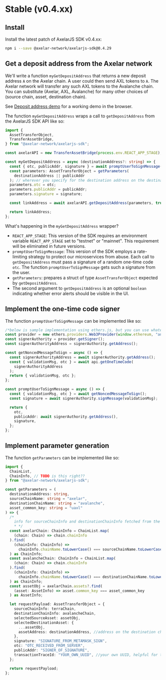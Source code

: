 # Stable (v0.4.xx)

## Install

Install the latest patch of AxelarJS SDK v0.4.xx:

```bash
npm i --save @axelar-network/axelarjs-sdk@0.4.29
```

## Get a deposit address from the Axelar network

We'll write a function `myGetDepositAddress` that returns a new deposit address `A` on the Axelar chain. A user could then send AXL tokens to `A`. The Axelar network will transfer any such AXL tokens to the Avalanche chain. You can substitute (Axelar, AXL, Avalanche) for many other choices of (source chain, asset, destination chain).

See [Deposit address demo](deposit-address-demo.md) for a working demo in the browser.

The function `myGetDepositAddress` wraps a call to `getDepositAddress` from the AxelarJS SDK API like so:

```typescript
import {
  AssetTransferObject,
  TransferAssetBridge,
} from "@axelar-network/axelarjs-sdk";

const axelarAPI = new TransferAssetBridge(process.env.REACT_APP_STAGE);

const myGetDepositAddress = async (destinationAddress?: string) => {
  const { otc, publicAddr, signature } = await promptUserToSignMessage();
  const parameters: AssetTransferObject = getParameters(
    destinationAddress || publicAddr
  ); // wherever you specify for the destination address on the destination chain
  parameters.otc = otc;
  parameters.publicAddr = publicAddr;
  parameters.signature = signature;

  const linkAddress = await axelarAPI.getDepositAddress(parameters, true);

  return linkAddress;
};
```

What's happening in the `myGetDepositAddress` wrapper?

- `REACT_APP_STAGE`: This version of the SDK requires an environment variable `REACT_APP_STAGE` set to "testnet" or "mainnet". This requirement will be eliminated in future versions.
- `promptUserToSignMessage`: This version of the SDK employs a rate-limiting strategy to protect our microservices from abuse. Each call to `getDepositAddress` must pass a signature of a random one-time code `otc`. The function `promptUserToSignMessage` gets such a signature from the user.
- `getParameters`: prepares a struct of type `AssetTransferObject` expected by `getDepositAddress`.
- The second argument to `getDepositAddress` is an optional `boolean` indicating whether error alerts should be visible in the UI.

## Implement the one-time code signer

The function `promptUserToSignMessage` can be implemented like so:

```typescript
/*below is sample implementation using ethers.js, but you can use whatever you want*/
const provider = new ethers.providers.Web3Provider(window.ethereum, "any"); //2nd param is network type
const signerAuthority = provider.getSigner();
const signerAuthorityAddress = signerAuthority.getAddress();

const getNoncedMessageToSign = async () => {
  const signerAuthorityAddress = await signerAuthority.getAddress();
  const { validationMsg, otc } = await api.getOneTimeCode(
    signerAuthorityAddress
  );
  return { validationMsg, otc };
};

const promptUserToSignMessage = async () => {
  const { validationMsg, otc } = await getNoncedMessageToSign();
  const signature = await signerAuthority.signMessage(validationMsg);

  return {
    otc,
    publicAddr: await signerAuthority.getAddress(),
    signature,
  };
};
```

## Implement parameter generation

The function `getParameters` can be implemented like so:

```typescript
import {
  ChainList,
  ChainInfo, // TODO is this right??
} from "@axelar-network/axelarjs-sdk";

const getParameters = (
  destinationAddress: string,
  sourceChainName: string = "axelar",
  destinationChainName: string = "avalanche",
  asset_common_key: string = "uaxl"
) => {
  /*
	info for sourceChainInfo and destinationChainInfo fetched from the ChainList module of the SDK. 
	* */
  const axelarChain: ChainInfo = ChainList.map(
    (chain: Chain) => chain.chainInfo
  ).find(
    (chainInfo: ChainInfo) =>
      chainInfo.chainName.toLowerCase() === sourceChainName.toLowerCase()
  ) as ChainInfo;
  const avalancheChain: ChainInfo = ChainList.map(
    (chain: Chain) => chain.chainInfo
  ).find(
    (chainInfo: ChainInfo) =>
      chainInfo.chainName.toLowerCase() === destinationChainName.toLowerCase()
  ) as ChainInfo;
  const assetObj = axelarChain.assets?.find(
    (asset: AssetInfo) => asset.common_key === asset_common_key
  ) as AssetInfo;

  let requestPayload: AssetTransferObject = {
    sourceChainInfo: terraChain,
    destinationChainInfo: avalancheChain,
    selectedSourceAsset: assetObj,
    selectedDestinationAsset: {
      ...assetObj,
      assetAddress: destinationAddress, //address on the destination chain where you want the tokens to arrive
    },
    signature: "SIGNATURE_FROM_METAMASK_SIGN",
    otc: "OTC_RECEIVED_FROM_SERVER",
    publicAddr: "SIGNER_OF_SIGNATURE",
    transactionTraceId: "YOUR_OWN_UUID", //your own UUID, helpful for tracing purposes. optional.
  };

  return requestPayload;
};
```
